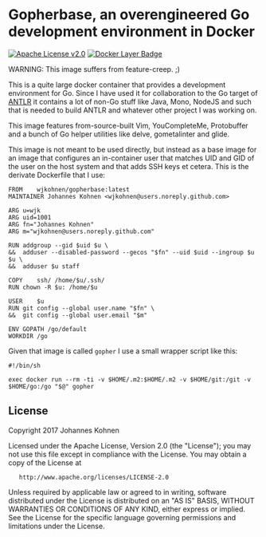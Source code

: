 # Gopherbase, an overengineered Go development environment in Docker

[![Apache License v2.0](https://img.shields.io/badge/license-Apache%20License%202.0-blue.svg)](https://www.apache.org/licenses/LICENSE-2.0.txt)
[![Docker Layer Badge](https://images.microbadger.com/badges/image/wjkohnen/gopherbase.svg)](https://microbadger.com/images/wjkohnen/gopherbase)

WARNING: This image suffers from feature-creep. ;)

This is a quite large docker container that provides a development environment
for Go. Since I have used it for collaboration to the Go target of [ANTLR](https://github.com/antlr/antlr4)
it contains a lot of non-Go stuff like Java, Mono, NodeJS and such that is needed
to build ANTLR and whatever other project I was working on.

This image features from-source-built Vim, YouCompleteMe, Protobuffer and a bunch
of Go helper utilities like delve, gometalinter and glide.

This image is not meant to be used directly, but instead as a base image for an
image that configures an in-container user that matches UID and GID of the user
on the host system and that adds SSH keys et cetera. This is the derivate
Dockerfile that I use:

```
FROM	wjkohnen/gopherbase:latest
MAINTAINER Johannes Kohnen <wjkohnen@users.noreply.github.com>

ARG	u=wjk
ARG	uid=1001
ARG	fn="Johannes Kohnen"
ARG	m="wjkohnen@users.noreply.github.com"

RUN	addgroup --gid $uid $u \
&&	adduser --disabled-password --gecos "$fn" --uid $uid --ingroup $u $u \
&&	adduser $u staff

COPY	ssh/ /home/$u/.ssh/
RUN	chown -R $u: /home/$u

USER	$u
RUN	git config --global user.name "$fn" \
&&	git config --global user.email "$m"

ENV	GOPATH /go/default
WORKDIR	/go
```

Given that image is called `gopher` I use a small wrapper script like this:

```
#!/bin/sh

exec docker run --rm -ti -v $HOME/.m2:$HOME/.m2 -v $HOME/git:/git -v $HOME/go:/go "$@" gopher
```

## License
   Copyright 2017 Johannes Kohnen

   Licensed under the Apache License, Version 2.0 (the "License");
   you may not use this file except in compliance with the License.
   You may obtain a copy of the License at

       http://www.apache.org/licenses/LICENSE-2.0

   Unless required by applicable law or agreed to in writing, software
   distributed under the License is distributed on an "AS IS" BASIS,
   WITHOUT WARRANTIES OR CONDITIONS OF ANY KIND, either express or implied.
   See the License for the specific language governing permissions and
   limitations under the License.
